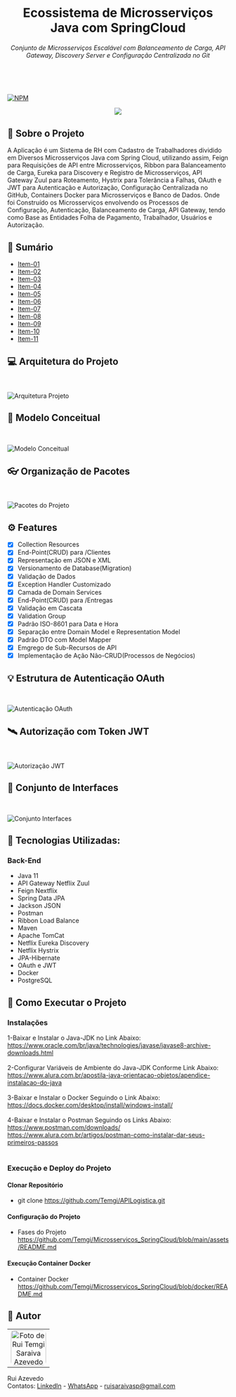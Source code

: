 <div>
    <h1 align="center">Ecossistema de Microsserviços Java com SpringCloud</h1>
    <h6 align="center">Conjunto de Microsserviços Escalável com Balanceamento de Carga, API Gateway, Discovery Server e Configuração Centralizada no Git</h6>
</div>
<br><br>

[![NPM](https://img.shields.io/npm/l/react)](https://github.com/Temgi/APILog/blob/main/LICENSE) 

<p align="center">
<img src="https://img.shields.io/badge/STATUS-completo-blue?style=for-the-badge">
</p>

## 🧠 Sobre o Projeto
<p>A Aplicação é um Sistema de RH com Cadastro de Trabalhadores dividido em Diversos Microsserviços Java com Spring Cloud, utilizando assim, Feign para Requisições de API entre Microsserviços, Ribbon para Balanceamento de Carga, Eureka para Discovery e Registro de Microsserviços, API Gateway Zuul para Roteamento, Hystrix para Tolerância a Falhas, OAuth e JWT para Autenticação e Autorização, Configuração Centralizada no GitHub, Containers Docker para Microsserviços e Banco de Dados. Onde foi Construído os Microsserviços envolvendo os Processos de Configuração, Autenticação, Balanceamento de Carga, API Gateway, tendo como Base as Entidades Folha de Pagamento, Trabalhador, Usuários e Autorização.</p> 

## 📗 Sumário

* [Item-01](#-end-point-clientes-para-listagem)
* [Item-02](#-end-point-clientes-para-cadastro)
* [Item-03](#-organização-de-pacotes)
* [Item-04](#%EF%B8%8F-features)
* [Item-05](#-end-point-clientes-para-atualização)
* [Item-06](#%EF%B8%8F-end-point-clientes-para-exclusão)
* [Item-07](#-estrutura-de-classes)
* [Item-08](#-tecnologias-utilizadas)
* [Item-09](#-modelo-entidade-relacionamento)
* [Item-10](#-como-executar-o-projeto)
* [Item-11](#-autor)

## 💻 Arquitetura do Projeto
<br>

![Arquitetura Projeto](https://github.com/Temgi/Microsservicos_SpringCloud/blob/main/assets/ArquiteturaProjeto.png)

## 🎨 Modelo Conceitual
<br>

![Modelo Conceitual](https://github.com/Temgi/Microsservicos_SpringCloud/blob/main/assets/ModeloConceitual.png)

## 👓 Organização de Pacotes
<br>

![Pacotes do Projeto](https://github.com/Temgi/Microsservicos_SpringCloud/blob/main/assets/PacotesProjeto.png)

## ⚙️ Features

- [x] Collection Resources
- [x] End-Point(CRUD) para /Clientes
- [x] Representação em JSON e XML
- [x] Versionamento de Database(Migration)
- [x] Validação de Dados
- [x] Exception Handler Customizado
- [x] Camada de Domain Services
- [x] End-Point(CRUD) para /Entregas
- [x] Validação em Cascata
- [x] Validation Group
- [x] Padrão ISO-8601 para Data e Hora
- [x] Separação entre Domain Model e Representation Model
- [x] Padrão DTO com Model Mapper
- [x] Emgrego de Sub-Recursos de API
- [x] Implementação de Ação Não-CRUD(Processos de Negócios)

## 💡 Estrutura de Autenticação OAuth
<br>

![Autenticação OAuth](https://github.com/Temgi/Microsservicos_SpringCloud/blob/main/assets/Autenticacao-OAuth.png)

## 🛰️ Autorização com Token JWT
<br>

![Autorização JWT](https://github.com/Temgi/Microsservicos_SpringCloud/blob/main/assets/Autorizacao-TokenJWT.png)

## 🎯 Conjunto de Interfaces
<br>

![Conjunto Interfaces](https://github.com/Temgi/Microsservicos_SpringCloud/blob/main/assets/EstruturaClasses.png)

## 🚀 Tecnologias Utilizadas:
### Back-End
<ul>
        <li> Java 11</li>
        <li> API Gateway Netflix Zuul</li>
        <li> Feign Nextflix</li>
        <li> Spring Data JPA</li>
        <li> Jackson JSON</li>
        <li> Postman</li>
        <li> Ribbon Load Balance</li>
        <li> Maven</li>
        <li> Apache TomCat</li>
        <li> Netflix Eureka Discovery</li>
        <li> Netflix Hystrix</li>
        <li> JPA-Hibernate</li>
        <li> OAuth e JWT</li>
        <li> Docker</li>
        <li> PostgreSQL</li>
</ul>

## 🏁 Como Executar o Projeto

### Instalações
1-Baixar e Instalar o Java-JDK no Link Abaixo:
<br>
https://www.oracle.com/br/java/technologies/javase/javase8-archive-downloads.html
<br><br>
2-Configurar Variáveis de Ambiente do Java-JDK Conforme Link Abaixo:
<br>
https://www.alura.com.br/apostila-java-orientacao-objetos/apendice-instalacao-do-java
<br><br>
3-Baixar e Instalar o Docker Seguindo o Link Abaixo:
<br>
https://docs.docker.com/desktop/install/windows-install/
<br><br>
4-Baixar e Instalar o Postman Seguindo os Links Abaixo:
<br>
https://www.postman.com/downloads/
<br>
https://www.alura.com.br/artigos/postman-como-instalar-dar-seus-primeiros-passos
<br><br>

### Execução e Deploy do Projeto

#### Clonar Repositório
- git clone https://github.com/Temgi/APILogistica.git

#### Configuração do Projeto
- Fases do Projeto https://github.com/Temgi/Microsservicos_SpringCloud/blob/main/assets/README.md

#### Execução Container Docker
- Container Docker https://github.com/Temgi/Microsservicos_SpringCloud/blob/docker/README.md



## 📝 **Autor**

<table>
<tr>
<td align="center"><a href="https://github.com/Temgi"><img style="border-radius: 10%;" src="https://avatars.githubusercontent.com/u/8334174?v=4" width="80px;" alt="Foto de Rui Temgi Saraiva Azevedo no GitHub"/></a><br /></td>
</tr>
</table>

Rui Azevedo
<br>
Contatos:  <a href="https://www.linkedin.com/in/devruiazevedo/">LinkedIn</a> - <a href="https://wa.me/5511971973505?text=Olá.%20Estou%20Entrando%20em%20Contato%20a%20partir%20do%20Portfólio%20no%20GitHub.">WhatsApp</a> - <a href="#"> ruisaraivasp@gmail.com</a>
